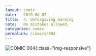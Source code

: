 ```yaml
---
layout: comic
date:   2019-08-07
title:  4. Unforgiving marking
note:   No mistakes allowed.
categories: comic
permalink: /comics/004
---
```

![COMIC 004](/comics/004-LF0TdVU4VzZTdKes-TMoALYkBw7cug7RG.png){:class="img-responsive"}
